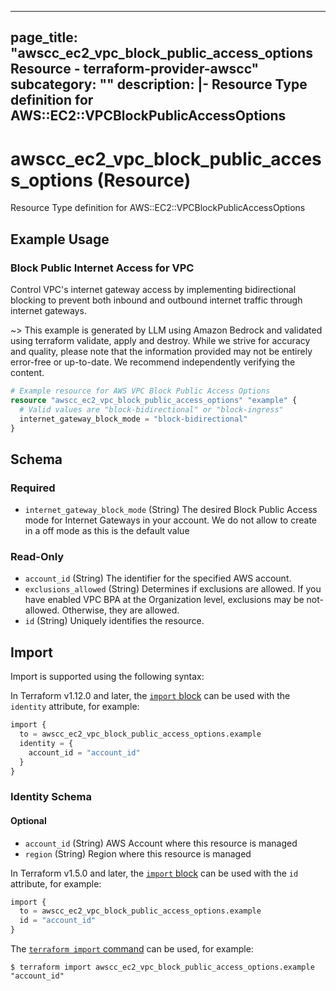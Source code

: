 
---
page_title: "awscc_ec2_vpc_block_public_access_options Resource - terraform-provider-awscc"
subcategory: ""
description: |-
  Resource Type definition for AWS::EC2::VPCBlockPublicAccessOptions
---

# awscc_ec2_vpc_block_public_access_options (Resource)

Resource Type definition for AWS::EC2::VPCBlockPublicAccessOptions

## Example Usage

### Block Public Internet Access for VPC

Control VPC's internet gateway access by implementing bidirectional blocking to prevent both inbound and outbound internet traffic through internet gateways.

~> This example is generated by LLM using Amazon Bedrock and validated using terraform validate, apply and destroy. While we strive for accuracy and quality, please note that the information provided may not be entirely error-free or up-to-date. We recommend independently verifying the content.

```terraform
# Example resource for AWS VPC Block Public Access Options
resource "awscc_ec2_vpc_block_public_access_options" "example" {
  # Valid values are "block-bidirectional" or "block-ingress"
  internet_gateway_block_mode = "block-bidirectional"
}
```

<!-- schema generated by tfplugindocs -->
## Schema

### Required

- `internet_gateway_block_mode` (String) The desired Block Public Access mode for Internet Gateways in your account. We do not allow to create in a off mode as this is the default value

### Read-Only

- `account_id` (String) The identifier for the specified AWS account.
- `exclusions_allowed` (String) Determines if exclusions are allowed. If you have enabled VPC BPA at the Organization level, exclusions may be not-allowed. Otherwise, they are allowed.
- `id` (String) Uniquely identifies the resource.

## Import

Import is supported using the following syntax:

In Terraform v1.12.0 and later, the [`import` block](https://developer.hashicorp.com/terraform/language/import) can be used with the `identity` attribute, for example:

```terraform
import {
  to = awscc_ec2_vpc_block_public_access_options.example
  identity = {
    account_id = "account_id"
  }
}
```

<!-- schema generated by tfplugindocs -->
### Identity Schema


#### Optional

- `account_id` (String) AWS Account where this resource is managed
- `region` (String) Region where this resource is managed

In Terraform v1.5.0 and later, the [`import` block](https://developer.hashicorp.com/terraform/language/import) can be used with the `id` attribute, for example:

```terraform
import {
  to = awscc_ec2_vpc_block_public_access_options.example
  id = "account_id"
}
```

The [`terraform import` command](https://developer.hashicorp.com/terraform/cli/commands/import) can be used, for example:

```shell
$ terraform import awscc_ec2_vpc_block_public_access_options.example "account_id"
```
